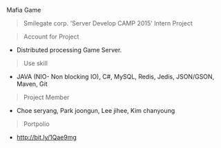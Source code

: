 Mafia Game

> Smilegate corp. 'Server Develop CAMP 2015' Intern Project

> Account for Project

- Distributed processing Game Server.

> Use skill

- JAVA (NIO- Non blocking IO), C#, MySQL, Redis, Jedis, JSON/GSON, Maven, Git

> Project Member

- Choe seryang, Park joongun, Lee jihee, Kim chanyoung

> Portpolio

- http://bit.ly/1Qae9mg
